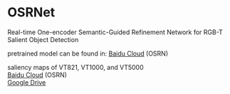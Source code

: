 # OSRNet
Real-time One-encoder Semantic-Guided Refinement Network for RGB-T Salient Object Detection

pretrained model can be found in: 
[Baidu Cloud](https://pan.baidu.com/s/1Wl0ONvsffs-lELBAX82_XQ )   (OSRN)  


saliency maps of VT821, VT1000, and VT5000  
[Baidu Cloud](https://pan.baidu.com/s/1tUgYRQaCSMIuGzknKI3Ajw)   (OSRN)  
[Google Drive](https://drive.google.com/file/d/1Q9S1_ULBmM9MgvuFPy_kF1EY3AsDpurG/view?usp=sharing)
